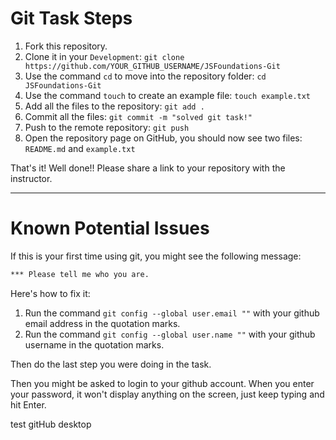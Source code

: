 # Git Task Steps

1. Fork this repository.
2. Clone it in your `Development`: `git clone https://github.com/YOUR_GITHUB_USERNAME/JSFoundations-Git`
3. Use the command `cd` to move into the repository folder: `cd JSFoundations-Git`
4. Use the command `touch` to create an example file: `touch example.txt`
5. Add all the files to the repository: `git add .`
6. Commit all the files: `git commit -m "solved git task!"`
7. Push to the remote repository: `git push`
8. Open the repository page on GitHub, you should now see two files: `README.md` and `example.txt`

That's it! Well done!! Please share a link to your repository with the instructor.

---

# Known Potential Issues

If this is your first time using git, you might see the following message:

```bash
*** Please tell me who you are.
```

Here's how to fix it:

1. Run the command `git config --global user.email ""` with your github email address in the quotation marks.
2. Run the command `git config --global user.name ""` with your github username in the quotation marks.

Then do the last step you were doing in the task.

Then you might be asked to login to your github account. When you enter your password, it won't display anything on the screen, just keep typing and hit Enter.

test gitHub desktop
